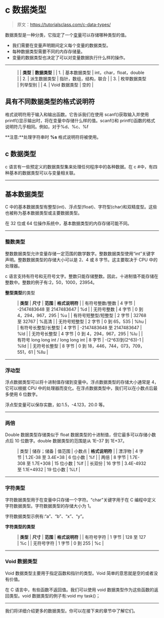 # c 数据类型

> 原文：<https://tutorialsclass.com/c-data-types/>

数据类型是一种分类，它指定了一个[变量](http://tutorialsclass.com/learn/c/c-variables)可以存储哪种类型的值。

*   我们需要在变量声明期间定义每个变量的数据类型。
*   每种数据类型需要不同的内存存储量。
*   变量的数据类型也决定了可以对变量数据执行什么样的操作。

* * *

<figure class="wp-block-table">

|  | **类型** | **数据类型** |
| 1. | 基本数据类型 | int，char，float，double |
| 2. | 派生数据类型 | 指针，数组，结构，联合 |
| 3. | 枚举数据类型 | 列举型别 |
| 4. | Void 数据类型 | 空的 |

</figure>

## 具有不同数据类型的格式说明符

格式说明符用于输入和输出函数。它告诉我们在使用 scanf()获取输入并使用 printf()显示输出时，将在变量中存储什么样的值。scanf()和 printf()函数的格式说明符几乎相同。例如，对于%d、%c、%f

**注意:**处理字符串时 **%s** 格式说明符将被使用。

## c 数据类型

c 语言有一些预定义的数据类型集来处理任何程序中的各种数据。在 c #中，有四种基本的数据类型可以与变量相关联。

* * *

## 基本数据类型

C 中的基本数据类型有整型(int)、浮点型(float)、字符型(char)和双精度型。这些也被称为基本数据类型或主要数据类型。

在 32 位或 64 位操作系统中，基本数据类型的内存存储可能不同。

* * *

### 整数类型

整数数据类型允许变量存储一定范围的数学数字。整数数据类型使用“int”关键字声明。整数数据类型的存储大小可以是 2、4 或 8 字节。这主要取决于 CPU 中的处理器。

c 语言支持有符号和无符号文字。整数只能存储整数。因此，十进制值不能存储在整数中。整数的例子有:2，50，1000，23954。

**整型类型**的类型

<figure class="wp-block-table">

| **类型** | **尺寸** | **范围** | **格式说明符** |
| 有符号整数/整数 | 4 字节 | -2147483648 至 2147483647 | %d |
| 无符号整数 | 4 字节 | 0 到 4，294，967，295 | %u |
| 有符号短整型/短整型 | 2 字节 | 32768 至 32767 | %高清 |
| 无符号短整型 | 2 字节 | 0 到 65，535 | %hu |
| 有符号长整型/长整型 | 4 字节 | -2147483648 至 2147483647 | %ld |
| 无符号长整型 | 4 字节 | 0 到 4，294，967，295 | %lu |
| 有符号 long long int / long long int | 8 字节 | -(2^63)到(2^63)-1 | %lld |
| 无符号长整型 | 8 字节 | 0 到 18，446，744，073，709，551，61 | %llu |

</figure>

* * *

### 浮动型

浮点数据类型可以将十进制值存储到变量中。浮点数据类型的存储大小通常是 4，它可以根据 CPU 中的处理器而变化。在浮点数据类型中，我们可以在小数点后最多使用 6 位数字。

浮点型变量可以保存实数，如:1.5，-4.123，20.0 等。

* * *

### 两倍

Double 数据类型存储类似于 float 数据类型的十进制值，但它最多可以存储小数点后 10 位数字。double 数据类型的范围是从 1E–37 到 1E+37。

<figure class="wp-block-table">

| 类型 | 储存；储备 | 值范围 | 小数点 | **格式说明符** |
| 漂浮物 | 4 字节 | 1.2E-38 至 3.4E+38 | 6 位小数 | %f |
| 两倍 | 8 字节 | 1.7E-308 至 1.7E+308 | 15 位小数 | %lf |
| 长双份 | 16 字节 | 3.4E-4932 至 1.1E+4932 | 19 位小数 | %Lf |

</figure>

* * *

### 字符类型

字符数据类型用于在变量中只存储一个字符。“char”关键字用于在 C 编程中定义字符数据类型。字符数据类型的存储大小为 1。

字符数据类型示例有:“a”、“b”、“x”、“y”。

**字符类型的类型**

<figure class="wp-block-table">

| **类型** | **尺寸** | **范围** | **格式说明符** |
| 有符号字符 | 1 字节 | 128 至 127 | %c |
| 无符号字符 | 1 字节 | 0 到 255 | %c |

</figure>

* * *

### Void 数据类型

Void 数据类型主要用于指定函数和指针的类型。Void 简单的意思就是空的或者没有价值。

在 C 语言中，有些函数不返回值。我们可以使用 void 数据类型作为这些函数的返回类型。void 数据类型的例子有:void my task()；

* * *

我们将详细介绍更多的数据类型。你可以在接下来的章节中了解它们。
